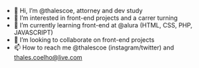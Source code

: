 - 👋 Hi, I’m @thalescoe, attorney and dev study
- 👀 I’m interested in front-end projects and a carrer turning
- 🌱 I’m currently learning front-end at @alura (HTML, CSS, PHP, JAVASCRIPT)
- 💞️ I’m looking to collaborate on front-end projects
- 📫 How to reach me @thalescoe (instagram/twitter) and thales.coelho@live.com

<!---
thalescoe/thalescoe is a ✨ special ✨ repository because its `README.md` (this file) appears on your GitHub profile.
You can click the Preview link to take a look at your changes.
--->
